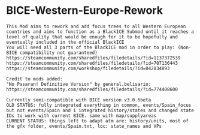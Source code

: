 # BICE-Western-Europe-Rework
	This Mod aims to rework and add focus trees to all Western European countries and aims to function as a BlackICE Submod until it reaches a level of quality that would be enough for it to be hopefully and eventually included in the official BlackICE
	You will need all 3 parts of the BlackICE mod in order to play: (Non-BICE compatibility not guaranteed)
	https://steamcommunity.com/sharedfiles/filedetails/?id=1137372539
	https://steamcommunity.com/sharedfiles/filedetails/?id=707136443
	https://steamcommunity.com/workshop/filedetails/?id=842834893
	
	Credit to mods added:
	"No Pasaran! Definitive Version" by general.belisario:
	https://steamcommunity.com/sharedfiles/filedetails/?id=774408600
	
	Currently semi-compatible with BICE version v3.0.6beta
	OLD STATUS: fully integrated everything in common, events/Spain_focus but not events/Spain and i integrated history/states and changed state IDs to work with current BICE. same with map/supplyareas
	CURRENT STATUS: things left to adapt atm are: history/units, most of the gfx folder, events/Spain.txt, loc: state_names and VPs